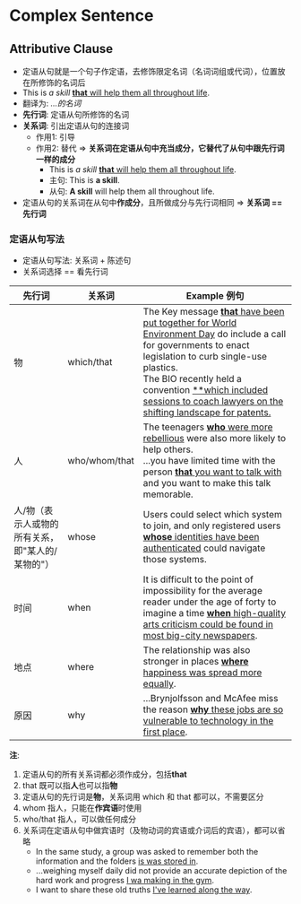 # Complex Sentence

## Attributive Clause

- 定语从句就是一个句子作定语，去修饰限定名词（名词词组或代词），位置放在所修饰的名词后
- This is *a skill* <u>**that** will help them all throughout life</u>.
- 翻译为: *...的名词*
- **先行词**: 定语从句所修饰的名词
- **关系词**: 引出定语从句的连接词
    - 作用1: 引导
    - 作用2: 替代 => **关系词在定语从句中充当成分，它替代了从句中跟先行词一样的成分**
        - This is *a skill* <u>**that** will help them all throughout life</u>.
        - 主句: This is **a skill**.
        - 从句: **A skill** will help them all throughout life.
- 定语从句的关系词在从句中**作成分**，且所做成分与先行词相同 => **关系词 == 先行词**

### 定语从句写法

- 定语从句写法: 关系词 + 陈述句
- 关系词选择 == 看先行词

| 先行词                        | 关系词           | Example 例句                                                                                                                                                                                                                                                                                      |
|----------------------------|---------------|-------------------------------------------------------------------------------------------------------------------------------------------------------------------------------------------------------------------------------------------------------------------------------------------------|
| 物                          | which/that    | The Key message <u>**that** have been put together for World Environment Day</u> do include a call for governments to enact legislation to curb single-use plastics.<br>The BIO recently held a convention <u>**which included sessions to coach lawyers on the shifting landscape for patents. | 
| 人                          | who/whom/that | The teenagers <u>**who** were more rebellious</u> were also more likely to help others.<br>...you have limited time with the person <u>**that** you want to talk with</u> and you want to make this talk memorable.                                                                             |
| 人/物（表示人或物的所有关系，即"某人的/某物的"） | whose         | Users could select which system to join, and only registered users <u>**whose** identities have been authenticated</u> could navigate those systems.                                                                                                                                            |
| 时间                         | when          | It is difficult to the point of impossibility for the average reader under the age of forty to imagine a time <u>**when** high-quality arts criticism could be found in most big-city newspapers</u>.                                                                                           |
| 地点                         | where         | The relationship was also stronger in places <u>**where** happiness was spread more equally</u>.                                                                                                                                                                                                |
| 原因                         | why           | ...Brynjolfsson and McAfee miss the reason <u>**why** these jobs are so vulnerable to technology in the first place</u>.                                                                                                                                                                        |

**注**:

1. 定语从句的所有关系词都必须作成分，包括**that**
2. that 既可以指**人**也可以指**物**
3. 定语从句的先行词是**物**，关系词用 which 和 that 都可以，不需要区分
4. whom 指人，只能在**作宾语**时使用
5. who/that 指人，可以做任何成分
6. 关系词在定语从句中做宾语时（及物动词的宾语或介词后的宾语），都可以省略
    - In the same study, a group was asked to remember both the information and the folders <u>is was stored in</u>.
    - ...weighing myself daily did not provide an accurate depiction of the hard work and progress <u>I wa making in the gym</u>.
    - I want to share these old truths <u>I've learned along the way</u>.

